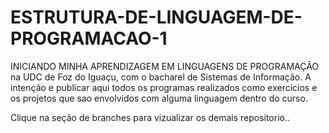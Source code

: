 # ESTRUTURA-DE-LINGUAGEM-DE-PROGRAMACAO-1
INICIANDO MINHA APRENDIZAGEM EM LINGUAGENS DE PROGRAMAÇÂO na UDC de Foz do Iguaçu, com o bacharel de Sistemas de Informação. A intenção e publicar aqui todos os programas realizados como exercicios e os projetos que sao envolvidos com alguma linguagem dentro do curso.

Clique na seção de branches para vizualizar os demais repositorio..

